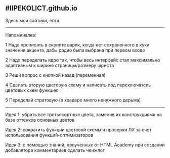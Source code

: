 #IIPEKOLICT.github.io
---------------------------------------------------------------------------------------------------------------------------------------------------------------------
Здесь мои сайтики, епта

---

Напоминалка:

1 Надо прописать в скрипте варик, когда нет сохраненного в куки значения акцента, дабы радио была выбрана при первом входе

2 Надо переделать ядро так, чтобы весь интерфейс стал максимально адаптивным к ширине страницы/размеру шрифта

3 Реши вопрос с кнопкой назад (переменная)

4 Сделать вторую цветовую схему и написать под переключатель цветовых схем функцию

5 Переделай стратовую (в хеадере много ненужного дерьма)


----

Идея 1: убрать все третьесортные цвета, заменив их конструкциями на базе оттенков основных цветов

Идея 2: сократить функции цветовой схемы и проверки ЛХ за счет использования функций-оптимизаторов

Идея 3: с помощью знаний, полученных от HTML Academy при создании добавлятора комментариев сделать ченжлог 

